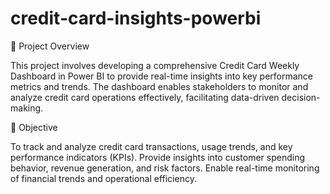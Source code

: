 # credit-card-insights-powerbi

🚀 Project Overview

This project involves developing a comprehensive Credit Card Weekly Dashboard in Power BI to provide real-time insights into key performance metrics and trends. The dashboard enables stakeholders to monitor and analyze credit card operations effectively, facilitating data-driven decision-making.

🎯 Objective

To track and analyze credit card transactions, usage trends, and key performance indicators (KPIs).
Provide insights into customer spending behavior, revenue generation, and risk factors.
Enable real-time monitoring of financial trends and operational efficiency.
